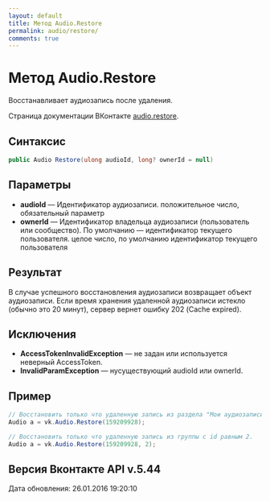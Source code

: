 ```yaml
---
layout: default
title: Метод Audio.Restore
permalink: audio/restore/
comments: true
---
```

# Метод Audio.Restore
Восстанавливает аудиозапись после удаления.

Страница документации ВКонтакте [audio.restore](https://vk.com/dev/audio.restore).

## Синтаксис
``` csharp
public Audio Restore(ulong audioId, long? ownerId = null)
```

## Параметры
+ **audioId** — Идентификатор аудиозаписи. положительное число, обязательный параметр
+ **ownerId** — Идентификатор владельца аудиозаписи (пользователь или сообщество). По умолчанию — идентификатор текущего пользователя. целое число, по умолчанию идентификатор текущего пользователя

## Результат
В случае успешного восстановления аудиозаписи возвращает объект аудиозаписи. 
Если время хранения удаленной аудиозаписи истекло (обычно это 20 минут), сервер вернет ошибку 202 (Cache expired).

## Исключения
+ **AccessTokenInvalidException** — не задан или используется неверный AccessToken.
+ **InvalidParamException** — нусуществующий audioId или ownerId.

## Пример
```csharp
// Восстановить только что удаленную запись из раздела "Мои аудиозаписи".
Audio a = vk.Audio.Restore(159209928);

// Восстановить только что удаленную запись из группы с id равным 2.
Audio a = vk.Audio.Restore(159209928, 2);
```

## Версия Вконтакте API v.5.44
Дата обновления: 26.01.2016 19:20:10
